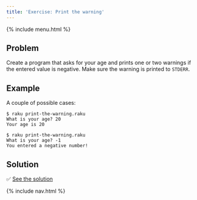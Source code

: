 ```yaml
---
title: 'Exercise: Print the warning'
---
```


{% include menu.html %}

## Problem

Create a program that asks for your age and prints one or two warnings if the entered value is negative. Make sure the warning is printed to `STDERR`.

## Example

A couple of possible cases:

```console
$ raku print-the-warning.raku
What is your age? 20
Your age is 20

$ raku print-the-warning.raku
What is your age? -1
You entered a negative number!
```

## Solution

✅ [See the solution](solution)

{% include nav.html %}